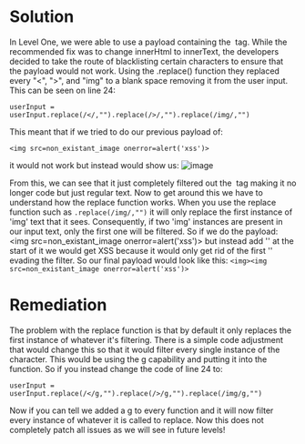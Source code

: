 # Solution
In Level One, we were able to use a payload containing the <img> tag. While the recommended fix was to change innerHtml to innerText, the developers decided to take the route of blacklisting certain characters to ensure that the payload would not work. Using the .replace() function they replaced every "<", ">", and "img" to a blank space removing it from the user input. This can be seen on line 24:
```
userInput = userInput.replace(/</,"").replace(/>/,"").replace(/img/,"")
```
This meant that if we tried to do our previous payload of:
```
<img src=non_existant_image onerror=alert('xss')>
```
it would not work but instead would show us:
![image](https://github.com/rpulber/Web-Security-Playground/assets/95892479/eaec948d-e1f8-4ea0-92fb-29597c60bb9c)

From this, we can see that it just completely filtered out the <img> tag making it no longer code but just regular text. Now to get around this we have to understand how the replace function works. When you use the replace function such as `.replace(/img/,"")` it  will only replace the first instance of 'img' text that it sees.  Consequently, if two 'img' instances are present in our input text, only the first one will be filtered. So if we do the payload: <img src=non_existant_image onerror=alert('xss')> but instead add '<img>' at the start of it we would get XSS because it would only get rid of the first '<img>' evading the filter. So our final payload would look like this: 
```<img><img src=non_existant_image onerror=alert('xss')>```

# Remediation 
The problem with the replace function is that by default it only replaces the first instance of whatever it's filtering. There is a simple code adjustment that would change this so that it would filter every single instance of the character. This would be using the g capability and putting it into the function. So if you instead change the code of line 24 to:
```
userInput = userInput.replace(/</g,"").replace(/>/g,"").replace(/img/g,"")
```
Now if you can tell we added a g to every function and it will now filter every instance of whatever it is called to replace. Now this does not completely patch all issues as we will see in future levels!
